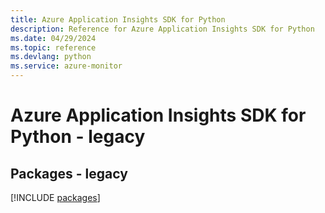 ```yaml
---
title: Azure Application Insights SDK for Python
description: Reference for Azure Application Insights SDK for Python
ms.date: 04/29/2024
ms.topic: reference
ms.devlang: python
ms.service: azure-monitor
---
```

# Azure Application Insights SDK for Python - legacy
## Packages - legacy
[!INCLUDE [packages](application-insights-index.md)]